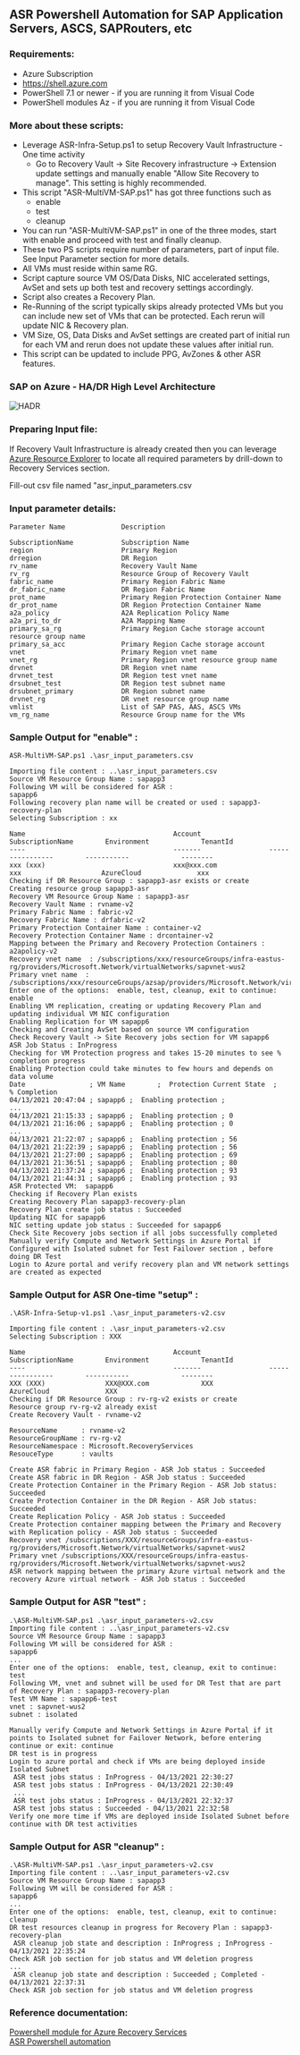 ## ASR Powershell Automation for SAP Application Servers, ASCS, SAPRouters, etc

### Requirements:

* Azure Subscription
* https://shell.azure.com
* PowerShell 7.1 or newer - if you are running it from Visual Code
* PowerShell modules Az - if you are running it from Visual Code

### More about these scripts:
* Leverage ASR-Infra-Setup.ps1 to setup Recovery Vault Infrastructure - One time activity
  * Go to Recovery Vault -> Site Recovery infrastructure -> Extension update settings and manually enable "Allow Site Recovery to manage". This setting is highly recommended. 
* This script "ASR-MultiVM-SAP.ps1" has got three functions such as
  * enable
  * test
  * cleanup
* You can run "ASR-MultiVM-SAP.ps1" in one of the three modes, start with enable and proceed with test and finally cleanup. 
* These two PS scripts require number of parameters, part of input file. See Input Parameter section for more details.
* All VMs must reside within same RG.
* Script capture source VM OS/Data Disks, NIC accelerated settings, AvSet and sets up both test and recovery settings accordingly.
* Script also creates a Recovery Plan.
* Re-Running of the script typically skips already protected VMs but you can include new set of VMs that can be protected. Each rerun will update NIC & Recovery plan. 
* VM Size, OS, Data Disks and AvSet settings are created part of initial run for each VM and rerun does not update these values after initial run.
* This script can be updated to include PPG, AvZones & other ASR features.

### SAP on Azure - HA/DR High Level Architecture

![HADR](images/SAP_HADR_Architecture.JPG)

### Preparing Input file:

If Recovery Vault Infrastructure is already created then you can leverage [Azure Resource Explorer](https://resources.azure.com/) to locate all required parameters by drill-down to Recovery Services section. 

Fill-out csv file named "asr_input_parameters.csv 

### Input parameter details: 
```
Parameter Name              Description 

SubscriptionName            Subscription Name 
region                      Primary Region 
drregion                    DR Region
rv_name                     Recovery Vault Name
rv_rg                       Resource Group of Recovery Vault 
fabric_name                 Primary Region Fabric Name
dr_fabric_name              DR Region Fabric Name 
prot_name                   Primary Region Protection Container Name 
dr_prot_name                DR Region Protection Container Name
a2a_policy                  A2A Replication Policy Name 
a2a_pri_to_dr               A2A Mapping Name 
primary_sa_rg               Primary Region Cache storage account resource group name
primary_sa_acc              Primary Region Cache storage account 
vnet                        Primary Region vnet name 
vnet_rg                     Primary Region vnet resource group name 
drvnet                      DR Region vnet name 
drvnet_test                 DR Region test vnet name 
drsubnet_test               DR Region test subnet name 
drsubnet_primary            DR Region subnet name 
drvnet_rg                   DR vnet resource group name
vmlist                      List of SAP PAS, AAS, ASCS VMs
vm_rg_name                  Resource Group name for the VMs 

```
### Sample Output for "enable" : 

```
ASR-MultiVM-SAP.ps1 .\asr_input_parameters.csv

Importing file content : ..\asr_input_parameters.csv
Source VM Resource Group Name : sapapp3
Following VM will be considered for ASR :
sapapp6
Following recovery plan name will be created or used : sapapp3-recovery-plan
Selecting Subscription : xx

Name                                     Account                 SubscriptionName        Environment             TenantId
----                                     -------                 ----------------        -----------             --------
xxx (xxx)                                xxx@xxx.com                xxx                    AzureCloud              xxx 
Checking if DR Resource Group : sapapp3-asr exists or create
Creating resource group sapapp3-asr
Recovery VM Resource Group Name : sapapp3-asr
Recovery Vault Name : rvname-v2
Primary Fabric Name : fabric-v2
Recovery Fabric Name : drfabric-v2
Primary Protection Container Name : container-v2
Recovery Protection Container Name : drcontainer-v2
Mapping between the Primary and Recovery Protection Containers : a2apolicy-v2
Recovery vnet name  : /subscriptions/xxx/resourceGroups/infra-eastus-rg/providers/Microsoft.Network/virtualNetworks/sapvnet-wus2
Primary vnet name  : /subscriptions/xxx/resourceGroups/azsap/providers/Microsoft.Network/virtualNetworks/azsapspoke
Enter one of the options:  enable, test, cleanup, exit to continue: enable
Enabling VM replication, creating or updating Recovery Plan and updating individual VM NIC configuration
Enabling Replication for VM sapapp6
Checking and Creating AvSet based on source VM configuration
Check Recovery Vault -> Site Recovery jobs section for VM sapapp6
ASR Job Status : InProgress
Checking for VM Protection progress and takes 15-20 minutes to see % completion progress
Enabling Protection could take minutes to few hours and depends on data volume
Date                ; VM Name        ;  Protection Current State  ;   % Completion
04/13/2021 20:47:04 ; sapapp6 ;  Enabling protection ;
...
04/13/2021 21:15:33 ; sapapp6 ;  Enabling protection ; 0
04/13/2021 21:16:06 ; sapapp6 ;  Enabling protection ; 0
...
04/13/2021 21:22:07 ; sapapp6 ;  Enabling protection ; 56
04/13/2021 21:22:39 ; sapapp6 ;  Enabling protection ; 56
04/13/2021 21:27:00 ; sapapp6 ;  Enabling protection ; 69
04/13/2021 21:36:51 ; sapapp6 ;  Enabling protection ; 80
04/13/2021 21:37:24 ; sapapp6 ;  Enabling protection ; 93
04/13/2021 21:44:31 ; sapapp6 ;  Enabling protection ; 93
ASR Protected VM:  sapapp6
Checking if Recovery Plan exists
Creating Recovery Plan sapapp3-recovery-plan
Recovery Plan create job status : Succeeded
Updating NIC for sapapp6
NIC setting update job status : Succeeded for sapapp6
Check Site Recovery jobs section if all jobs successfully completed
Manually verify Compute and Network Settings in Azure Portal if Configured with Isolated subnet for Test Failover section , before doing DR Test
Login to Azure portal and verify recovery plan and VM network settings are created as expected

```

### Sample Output for ASR One-time "setup" : 
```
.\ASR-Infra-Setup-v1.ps1 .\asr_input_parameters-v2.csv

Importing file content : .\asr_input_parameters-v2.csv
Selecting Subscription : XXX

Name                                     Account                 SubscriptionName        Environment             TenantId
----                                     -------                 ----------------        -----------             --------
XXX (XXX) 				XXX@XXX.com  			XXX 		   AzureCloud              XXX 
Checking if DR Resource Group : rv-rg-v2 exists or create
Resource group rv-rg-v2 already exist
Create Recovery Vault - rvname-v2

ResourceName      : rvname-v2
ResourceGroupName : rv-rg-v2
ResourceNamespace : Microsoft.RecoveryServices
ResouceType       : vaults

Create ASR fabric in Primary Region - ASR Job status : Succeeded
Create ASR fabric in DR Region - ASR Job status : Succeeded
Create Protection Container in the Primary Region - ASR Job status: Succeeded
Create Protection Container in the DR Region - ASR Job status: Succeeded
Create Replication Policy - ASR Job status : Succeeded
Create Protection container mapping between the Primary and Recovery with Replication policy - ASR Job status : Succeeded
Recovery vnet /subscriptions/XXX/resourceGroups/infra-eastus-rg/providers/Microsoft.Network/virtualNetworks/sapvnet-wus2
Primary vnet /subscriptions/XXX/resourceGroups/infra-eastus-rg/providers/Microsoft.Network/virtualNetworks/sapvnet-wus2
ASR network mapping between the primary Azure virtual network and the recovery Azure virtual network - ASR Job status : Succeeded

```
### Sample Output for ASR "test" : 
```
.\ASR-MultiVM-SAP.ps1 .\asr_input_parameters-v2.csv
Importing file content : ..\asr_input_parameters-v2.csv
Source VM Resource Group Name : sapapp3
Following VM will be considered for ASR :
sapapp6
...
Enter one of the options:  enable, test, cleanup, exit to continue: test
Following VM, vnet and subnet will be used for DR Test that are part of Recovery Plan : sapapp3-recovery-plan
Test VM Name : sapapp6-test
vnet : sapvnet-wus2
subnet : isolated

Manually verify Compute and Network Settings in Azure Portal if it points to Isolated subnet for Failover Network, before entering continue or exit: continue
DR test is in progress
Login to azure portal and check if VMs are being deployed inside Isolated Subnet
 ASR test jobs status : InProgress - 04/13/2021 22:30:27
 ASR test jobs status : InProgress - 04/13/2021 22:30:49
 ...
 ASR test jobs status : InProgress - 04/13/2021 22:32:37
 ASR test jobs status : Succeeded - 04/13/2021 22:32:58
Verify one more time if VMs are deployed inside Isolated Subnet before continue with DR test activities
```

### Sample Output for ASR "cleanup" : 
```
.\ASR-MultiVM-SAP.ps1 .\asr_input_parameters-v2.csv
Importing file content : ..\asr_input_parameters-v2.csv
Source VM Resource Group Name : sapapp3
Following VM will be considered for ASR :
sapapp6
...
Enter one of the options:  enable, test, cleanup, exit to continue: cleanup
DR test resources cleanup in progress for Recovery Plan : sapapp3-recovery-plan
 ASR cleanup job state and description : InProgress ; InProgress - 04/13/2021 22:35:24
Check ASR job section for job status and VM deletion progress
...
 ASR cleanup job state and description : Succeeded ; Completed - 04/13/2021 22:37:31
Check ASR job section for job status and VM deletion progress
```

### Reference documentation:
[Powershell module for Azure Recovery Services](https://docs.microsoft.com/en-us/powershell/module/az.recoveryservices/?view=azps-5.8.0#recovery-services) \
[ASR Powershell automation](https://docs.microsoft.com/en-us/azure/site-recovery/azure-to-azure-powershell)